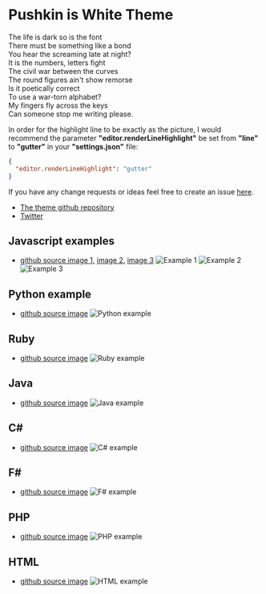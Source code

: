 # Pushkin is White Theme

The life is dark so is the font  
There must be something like a bond  
You hear the screaming late at night?  
It is the numbers, letters fight  
The civil war between the curves  
The round figures ain't show remorse  
Is it poetically correct  
To use a war-torn alphabet?  
My fingers fly across the keys  
Can someone stop me writing please.  


In order for the highlight line to be exactly as the picture, I would recommend the parameter **"editor.renderLineHighlight"** be set from **"line"** to **"gutter"** in your **"settings.json"** file:
```json
{
  "editor.renderLineHighlight": "gutter"
}
```  

If you have any change requests or ideas feel free to create an issue [here](https://github.com/llatigid/Pushkin-is-White-Theme/issues).
* [The theme github repository](https://github.com/llatigid/Pushkin-is-White-Theme)
* [Twitter](https://twitter.com/ISPushkin)

## Javascript examples
* [github source image 1,](https://raw.githubusercontent.com/llatigid/Pushkin-is-White-Theme/master/media/pushkin-is-white-example-js-1.png) [image 2,](https://raw.githubusercontent.com/llatigid/Pushkin-is-White-Theme/master/media/pushkin-is-white-example-js-2.png) [image 3](https://raw.githubusercontent.com/llatigid/Pushkin-is-White-Theme/master/media/pushkin-is-white-example-js-1.png)
![Example 1](https://raw.githubusercontent.com/llatigid/Pushkin-is-White-Theme/master/media/pushkin-is-white-example-js-1.png)
![Example 2](https://raw.githubusercontent.com/llatigid/Pushkin-is-White-Theme/master/media/pushkin-is-white-example-js-2.png)  
![Example 3](https://raw.githubusercontent.com/llatigid/Pushkin-is-White-Theme/master/media/pushkin-is-white-example-js-3.png)  

## Python example
* [github source image](https://raw.githubusercontent.com/llatigid/Pushkin-is-White-Theme/master/media/pushkin-is-white-example-python.png)
  ![Python example](https://raw.githubusercontent.com/llatigid/Pushkin-is-White-Theme/master/media/pushkin-is-white-example-python.png)

## Ruby
* [github source image](https://raw.githubusercontent.com/llatigid/Pushkin-is-White-Theme/master/media/pushkin-is-white-example-ruby.png)
  ![Ruby example](https://raw.githubusercontent.com/llatigid/Pushkin-is-White-Theme/master/media/pushkin-is-white-example-ruby.png)

## Java
* [github source image](https://raw.githubusercontent.com/llatigid/Pushkin-is-White-Theme/master/media/pushkin-is-white-example-java.png)
  ![Java example](https://raw.githubusercontent.com/llatigid/Pushkin-is-White-Theme/master/media/pushkin-is-white-example-java.png)

## C#
* [github source image](https://raw.githubusercontent.com/llatigid/Pushkin-is-White-Theme/master/media/pushkin-is-white-example-c%23.png)
  ![C# example](https://raw.githubusercontent.com/llatigid/Pushkin-is-White-Theme/master/media/pushkin-is-white-example-c%23.png)

## F#
* [github source image](https://raw.githubusercontent.com/llatigid/Pushkin-is-White-Theme/master/media/pushkin-is-white-example-f%23.png)
  ![F# example](https://raw.githubusercontent.com/llatigid/Pushkin-is-White-Theme/master/media/pushkin-is-white-example-f%23.png)

## PHP
* [github source image](https://raw.githubusercontent.com/llatigid/Pushkin-is-White-Theme/master/media/pushkin-is-white-example-php.png)
  ![PHP example](https://raw.githubusercontent.com/llatigid/Pushkin-is-White-Theme/master/media/pushkin-is-white-example-php.png)

## HTML
* [github source image](https://raw.githubusercontent.com/llatigid/Pushkin-is-White-Theme/master/media/pushkin-is-white-example-html.png)
  ![HTML example](https://raw.githubusercontent.com/llatigid/Pushkin-is-White-Theme/master/media/pushkin-is-white-example-html.png)
